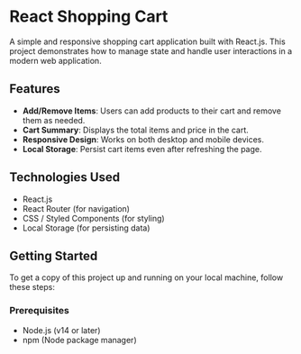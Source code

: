 # React Shopping Cart

A simple and responsive shopping cart application built with React.js. This project demonstrates how to manage state and handle user interactions in a modern web application.

## Features

- **Add/Remove Items**: Users can add products to their cart and remove them as needed.
- **Cart Summary**: Displays the total items and price in the cart.
- **Responsive Design**: Works on both desktop and mobile devices.
- **Local Storage**: Persist cart items even after refreshing the page.

## Technologies Used

- React.js
- React Router (for navigation)
- CSS / Styled Components (for styling)
- Local Storage (for persisting data)

## Getting Started

To get a copy of this project up and running on your local machine, follow these steps:

### Prerequisites

- Node.js (v14 or later)
- npm (Node package manager)



